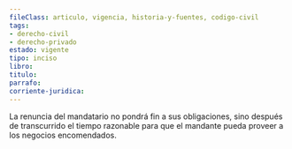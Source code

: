 ```yaml
---
fileClass: articulo, vigencia, historia-y-fuentes, codigo-civil
tags:
- derecho-civil
- derecho-privado
estado: vigente
tipo: inciso
libro:
titulo:
parrafo:
corriente-juridica:
---
```

La renuncia del mandatario no pondrá fin a sus obligaciones, sino después de transcurrido el tiempo razonable para que el mandante pueda proveer a los negocios encomendados.